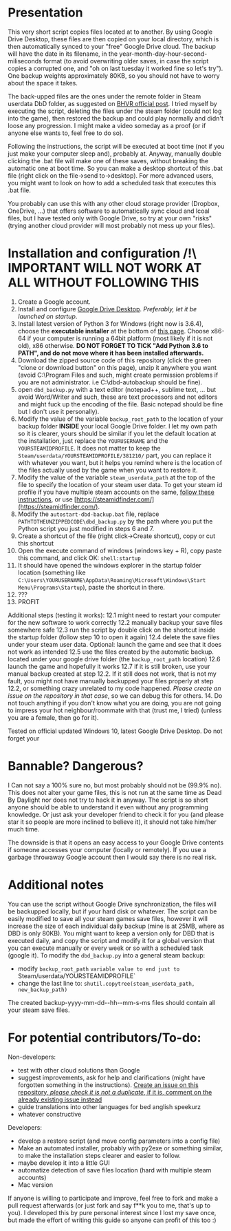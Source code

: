 # Presentation
This very short script copies files located at to another. By using Google Drive Desktop, these files are then copied on your local directory, which is then automatically synced to your "free" Google Drive cloud. The backup will have the date in its filename, in the year-month-day-hour-second-miliseconds format (to avoid overwriting older saves, in case the script copies a corrupted one, and "oh on last tuesday it worked fine so let's try"). One backup weights approximately 80KB, so you should not have to worry about the space it takes. 

The back-upped files are the ones under the remote folder in Steam userdata DbD folder, as suggested on [BHVR official post](http://steamcommunity.com/app/381210/discussions/9/1471967615864881023/). I tried myself by executing the script, deleting the files under the steam folder (could not log into the game), then restored the backup and could play normally and didn't loose any progression. I might make a video someday as a proof (or if anyone else wants to, feel free to do so). 

Following the instructions, the script will be executed at boot time (not if you just make your computer sleep and), probably at. Anyway, manually double clicking the .bat file will make one of these saves, without breaking the automatic one at boot time. So you can make a desktop shortcut of this .bat file (right click on the file->send to->desktop). For more advanced users, you might want to look on how to add a scheduled task that executes this .bat file.

You probably can use this with any other cloud storage provider (Dropbox, OneDrive, ...) that offers software to automatically sync cloud and lcoal files, but I have tested only with Google Drive, so try at your own "risks" (trying another cloud provider will most probably not mess up your files). 

# Installation and configuration /!\ IMPORTANT WILL NOT WORK AT ALL WITHOUT FOLLOWING THIS

1. Create a Google account.
2. Install and configure [Google Drive Desktop](https://www.google.com/drive/download/). *Preferably, let it be launched on startup*. 
3. Install latest version of Python 3 for Windows (right now is 3.6.4), choose the **executable installer** at the bottom of [this page](https://www.python.org/downloads/release/python-364/). Choose x86-64 if your computer is running a 64bit platform (most likely if it is not old), x86 otherwise. **DO NOT FORGET TO TICK "Add Python 3.6 to PATH", and do not move where it has been installed afterwards.**
4. Download the zipped source code of this repository (click the green "clone or download button" on this page), unzip it anywhere you want (avoid C:\Program Files and such, might create permission problems if you are not administrator. i.e C:\dbd-autobackup should be fine).
5. open `dbd_backup.py` with a text editor (notepad++, sublime text, ... but avoid Word/Writer and such, these are text processors and not editors and might fuck up the encoding of the file. Basic notepad should be fine but I don't use it personally). 
6. Modify the value of the variable `backup_root_path` to the location of your backup folder **INSIDE** your local Google Drive folder. I let my own path so it is clearer, yours should be similar if you let the default location at the installation, just replace the `YOURUSERNAME` and the `YOURSTEAMIDPROFILE`. It does not matter to keep the `Steam/userdata/YOURSTEAMIDPROFILE/381210/` part, you can replace it with whatever you want, but it helps you remind where is the location of the files actually used by the game when you want to restore it. 
7. Modify the value of the variable `steam_userdata_path` at the top of the file to specify the location of your steam user data. To get your steam id profile if you have multiple steam accounts on the same, [follow these instructions](https://steamcommunity.com/sharedfiles/filedetails/?id=209000244), or use [https://steamidfinder.com/](https://steamidfinder.com/). 
8. Modify the `autostart-dbd-backup.bat` file, replace `PATHTOTHEUNZIPPEDCODE\dbd_backup.py` by the path where you put the Python script you just modified in steps 6 and 7.
9. Create a shortcut of the file (right click->Create shortcut), copy or cut this shortcut
10. Open the execute command of windows (windows key + R), copy paste this command, and click OK:
```shell:startup```
11. It should have opened the windows explorer in the startup folder location (something like `C:\Users\YOURUSERNAME\AppData\Roaming\Microsoft\Windows\Start Menu\Programs\Startup`), paste the shortcut in there.
12. ???
13. PROFIT

Additional steps (testing it works): 
12.1 might need to restart your computer for the new software to work correctly
12.2 manually backup your save files somewhere safe
12.3 run the script by double click on the shortcut inside the startup folder (follow step 10 to open it again)
12.4 delete the save files under your steam user data. Optional: launch the game and see that it does not work as intended
12.5 use the files created by the automatic backup. located under your google drive folder (the `backup_root_path` location)
12.6 launch the game and hopefully it works
12.7 if it is still broken, use your manual backup created at step 12.2. If it still does not work, that is not my fault, you might not have manually backupped your files properly at step 12.2, or something crazy unrelated to my code happened. *Please create an issue on the repository in that case*, so we can debug this for others. 
14. Do not touch anything if you don't know what you are doing, you are not going to impress your hot neighbour/roommate with that (trust me, I tried) (unless you are a female, then go for it). 

Tested on official updated Windows 10, latest Google Drive Desktop. Do not forget your 

# Bannable? Dangerous? 
I Can not say a 100% sure no, but most probably should not be (99.9% no). This does not alter your game files, this is not run at the same time as Dead By Daylight nor does not try to hack it in anyway. The script is so short anyone should be able to understand it even without any programming knowledge. Or just ask your developer friend to check it for you (and please star it so people are more inclined to believe it), it should not take him/her much time.

The downside is that it opens an easy access to your Google Drive contents if someone accesses your computer (locally or remotely). If you use a garbage throwaway Google account then I would say there is no real risk. 

# Additional notes
You can use the script without Google Drive synchronization, the files will be backupped locally, but if your hard disk or whatever. 
The script can be easily modified to save all your steam games save files, however it will increase the size of each individual daily backup (mine is at 25MB, where as DBD is only 80KB). You might want to keep a version only for DBD that is executed daily, and copy the script and modify it for a global version that you can execute manually or every week or so with a scheduled task (google it). 
To modify the `dbd_backup.py` into a general steam backup: 
- modify `backup_root_path` `variable value to end just to `Steam/userdata/YOURSTEAMIDPROFILE`
- change the last line to:
```shutil.copytree(steam_userdata_path, new_backup_path)```

The created backup-yyyy-mm-dd--hh--mm-s-ms files should contain all your steam save files.

# For potential contributors/To-do: 
Non-developers: 
- test with other cloud solutions than Google 
- suggest improvements, ask for help and clarifications (might have forgotten something in the instructions). [Create an issue on this repository, *please check it is not a duplicate*, if it is, comment on the already existing issue instead](https://github.com/CyrilBos/dbd-autobackup/issues)
- guide translations into other languages for bed anglish speekurz
- whatever constructive


Developers:
- develop a restore script (and move config parameters into a config file)
- Make an automated installer, probably with py2exe or something similar, to make the installation steps clearer and easier to follow. 
- maybe develop it into a little GUI
- automatize detection of save files location (hard with multiple steam accounts)
- Mac version

If anyone is willing to participate and improve, feel free to fork and make a pull request afterwards (or just fork and say f**k you to me, that's up to you). I developed this by pure personal interest since I lost my save once, but made the effort of writing this guide so anyone can profit of this too :)

